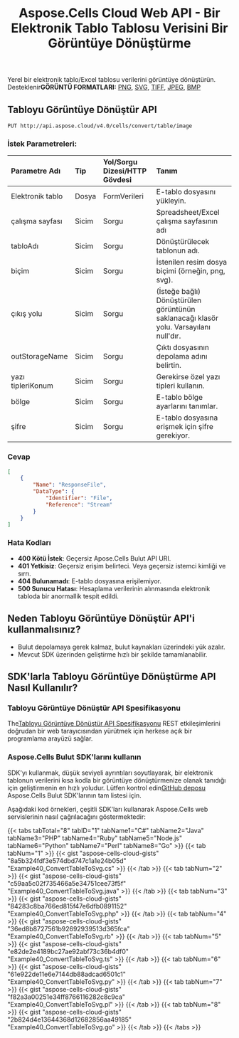 ﻿---
title: Aspose.Cells Cloud Web API - Bir Elektronik Tablo Tablosu Verisini Bir Görüntüye Dönüştürme
second_title: Documen
ArticleTitle: Convert a Spreadsheet Table data to an Imag
linktitle: Tabloyu Imag'a Dönüştür
type: docs
url: /tr/convert-table-to-image/
keywords: table to image, Aspose.Cells Cloud Web API, cloud conversion, spreadsheet to image, image format
description: Aspose.Cells Cloud Web API'i kullanarak yerel bir elektronik tablo tablosunu verimli bir şekilde bir görüntü dosyasına dönüştürün
weight: 100
kwords: Excel, Office Bulut, REST API, Elektronik Tablo, PDF, CSV, JSON, Markdown, tabloyu görüntüye dönüştürme, bulut dönüştürme, görüntü dosya biçimleri, elektronik tablo dönüştürme
---
 Yerel bir elektronik tablo/Excel tablosu verilerini görüntüye dönüştürün. Desteklenir**GÖRÜNTÜ FORMATLARI:** [PNG](https://docs.fileformat.com/image/png/), [SVG](https://docs.fileformat.com/page-description-language/svg/), [TIFF](https://docs.fileformat.com/image/tiff/), [JPEG](https://docs.fileformat.com/image/jpeg/), [BMP](https://docs.fileformat.com/image/bmp/)

## **Tabloyu Görüntüye Dönüştür API**

```http
PUT http://api.aspose.cloud/v4.0/cells/convert/table/image
```

### **İstek Parametreleri:**

| Parametre Adı| Tip| Yol/Sorgu Dizesi/HTTP Gövdesi| Tanım|
|:- |:- |:- |:- |
|Elektronik tablo|Dosya|FormVerileri|E-tablo dosyasını yükleyin.|
|çalışma sayfası|Sicim|Sorgu|Spreadsheet/Excel çalışma sayfasının adı|
|tabloAdı|Sicim|Sorgu|Dönüştürülecek tablonun adı.|
|biçim|Sicim|Sorgu|İstenilen resim dosya biçimi (örneğin, png, svg).|
|çıkış yolu|Sicim|Sorgu|(İsteğe bağlı) Dönüştürülen görüntünün saklanacağı klasör yolu. Varsayılanı null'dır.|
|outStorageName|Sicim|Sorgu|Çıktı dosyasının depolama adını belirtin.|
|yazı tipleriKonum|Sicim|Sorgu|Gerekirse özel yazı tipleri kullanın.|
|bölge|Sicim|Sorgu|E-tablo bölge ayarlarını tanımlar.|
|şifre|Sicim|Sorgu|E-tablo dosyasına erişmek için şifre gerekiyor.|

### **Cevap**

```json
[
    {
        "Name": "ResponseFile",
        "DataType": {
            "Identifier": "File",
            "Reference": "Stream"
        }
    }
]
```

### Hata Kodları

- **400 Kötü İstek**: Geçersiz Apose.Cells Bulut API URI.
- **401 Yetkisiz**: Geçersiz erişim belirteci. Veya geçersiz istemci kimliği ve sırrı.
- **404 Bulunamadı**: E-tablo dosyasına erişilemiyor.
- **500 Sunucu Hatası**: Hesaplama verilerinin alınmasında elektronik tabloda bir anormallik tespit edildi.

## Neden Tabloyu Görüntüye Dönüştür API'i kullanmalısınız?

- Bulut depolamaya gerek kalmaz, bulut kaynakları üzerindeki yük azalır.
- Mevcut SDK üzerinden geliştirme hızlı bir şekilde tamamlanabilir.

## SDK'larla Tabloyu Görüntüye Dönüştürme API Nasıl Kullanılır?

### Tabloyu Görüntüye Dönüştür API Spesifikasyonu

 The[Tabloyu Görüntüye Dönüştür API Spesifikasyonu](https://reference.aspose.cloud/cells/#/ConversionController/ConvertTableToImage) REST etkileşimlerini doğrudan bir web tarayıcısından yürütmek için herkese açık bir programlama arayüzü sağlar.

### Aspose.Cells Bulut SDK'larını kullanın

SDK'yı kullanmak, düşük seviyeli ayrıntıları soyutlayarak, bir elektronik tablonun verilerini kısa kodla bir görüntüye dönüştürmenize olanak tanıdığı için geliştirmenin en hızlı yoludur.
 Lütfen kontrol edin[GitHub deposu](https://github.com/aspose-cells-cloud) Aspose.Cells Bulut SDK'larının tam listesi için.

Aşağıdaki kod örnekleri, çeşitli SDK'ları kullanarak Aspose.Cells web servislerinin nasıl çağrılacağını göstermektedir:

{{< tabs tabTotal="8" tabID="1" tabName1="C#" tabName2="Java" tabName3="PHP" tabName4="Ruby" tabName5="Node.js" tabName6="Python" tabName7="Perl" tabName8="Go" >}}
{{< tab tabNum="1" >}}
{{< gist "aspose-cells-cloud-gists" "8a5b324fdf3e574dbd747c1a1e24b05d" "Example40_ConvertTableToSvg.cs" >}}
{{< /tab >}}
{{< tab tabNum="2" >}}
{{< gist "aspose-cells-cloud-gists" "c59aa5c02f735466a5e34751cee73f5f" "Example40_ConvertTableToSvg.java" >}}
{{< /tab >}}
{{< tab tabNum="3" >}}
{{< gist "aspose-cells-cloud-gists" "84283c8ba766ed815f47e6dfb0891152" "Example40_ConvertTableToSvg.php" >}}
{{< /tab >}}
{{< tab tabNum="4" >}}
{{< gist "aspose-cells-cloud-gists" "36ed8b8727561b92692939513d365fca" "Example40_ConvertTableToSvg.rb" >}}
{{< /tab >}}
{{< tab tabNum="5" >}}
{{< gist "aspose-cells-cloud-gists" "e82de2e4189bc27ae92abf73c36b4df0" "Example40_ConvertTableToSvg.ts" >}}
{{< /tab >}}
{{< tab tabNum="6" >}}
{{< gist "aspose-cells-cloud-gists" "61e922de11e6e7144db88adcad6501c1" "Example40_ConvertTableToSvg.py" >}}
{{< /tab >}}
{{< tab tabNum="7" >}}
{{< gist "aspose-cells-cloud-gists" "f82a3a00251e34ff8766116282c8c9ca" "Example40_ConvertTableToSvg.pl" >}}
{{< /tab >}}
{{< tab tabNum="8" >}}
{{< gist "aspose-cells-cloud-gists" "2b824d4e13644368d12682856aa49185" "Example40_ConvertTableToSvg.go" >}}
{{< /tab >}}
{{< /tabs >}}
